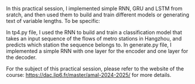 In this practical session, I implemented simple RNN, GRU and LSTM from sratch, and then used them to build and train different models or generating text of variable lengths. To be specific:

In tp4.py file, I used the RNN to build and train a classification model that takes an input sequence of the flows of metro stations in Hangzhou, and predicts which station the sequence belongs to.
In generate.py file, I implemented a simple RNN with one layer for the encoder and one layer for the decoder.

For the subject of this practical session, please refer to the website of the course: https://dac.lip6.fr/master/amal-2024-2025/ for more details.
